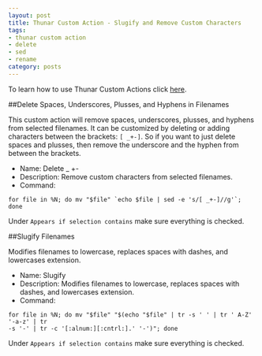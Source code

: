 ```yaml
---
layout: post
title: Thunar Custom Action - Slugify and Remove Custom Characters
tags:
- thunar custom action
- delete
- sed
- rename
category: posts
---
```

To learn how to use Thunar Custom Actions click [here](https://birchwell.github.io/posts/thunar-custom-actions-tutorial-convert-video-to-avi/).

##Delete Spaces, Underscores, Plusses, and Hyphens in Filenames

This custom action will remove spaces, underscores, plusses, and hyphens from selected filenames. It can be customized by deleting or adding characters between the brackets: `[ _+-]`. So if you want to just delete spaces and plusses, then remove the underscore and the hyphen from between the brackets.

* Name: Delete _ +-
* Description: Remove custom characters from selected filenames.
* Command:

~~~~~~~
for file in %N; do mv "$file" `echo $file | sed -e 's/[ _+-]//g'`; done
~~~~~~~

Under `Appears if selection contains` make sure everything is checked.

##Slugify Filenames

Modifies filenames to lowercase, replaces spaces with dashes, and lowercases extension.

* Name: Slugify
* Description: Modifies filenames to lowercase, replaces spaces with dashes, and lowercases extension.
* Command: 

~~~~~~~~~~~~
for file in %N; do mv "$file" "$(echo "$file" | tr -s ' ' | tr ' A-Z' '-a-z' | tr
-s '-' | tr -c '[:alnum:][:cntrl:].' '-')"; done
~~~~~~~~~~~~

Under `Appears if selection contains` make sure everything is checked.
